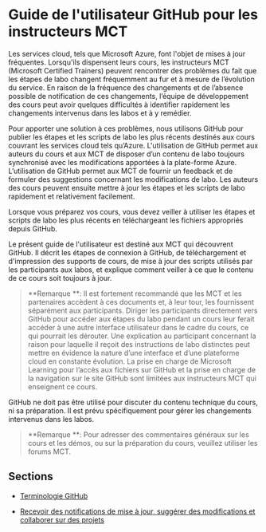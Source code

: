 ﻿# Guide de l'utilisateur GitHub pour les instructeurs MCT

Les services cloud, tels que Microsoft Azure, font l'objet de mises à jour fréquentes. Lorsqu'ils dispensent leurs cours, les instructeurs MCT (Microsoft Certified Trainers) peuvent rencontrer des problèmes du fait que les étapes de labo changent fréquemment au fur et à mesure de l’évolution du service. En raison de la fréquence des changements et de l’absence possible de notification de ces changements, l’équipe de développement des cours peut avoir quelques difficultés à identifier rapidement les changements intervenus dans les labos et à y remédier. 

Pour apporter une solution à ces problèmes, nous utilisons GitHub pour publier les étapes et les scripts de labo les plus récents destinés aux cours couvrant les services cloud tels qu’Azure. L'utilisation de GitHub permet aux auteurs du cours et aux MCT de disposer d’un contenu de labo toujours synchronisé avec les modifications apportées à la plate-forme Azure. L’utilisation de GitHub permet aux MCT de fournir un feedback et de formuler des suggestions concernant les modifications de labo. Les auteurs des cours peuvent ensuite mettre à jour les étapes et les scripts de labo rapidement et relativement facilement.

Lorsque vous préparez vos cours, vous devez veiller à utiliser les étapes et scripts de labo les plus récents en téléchargeant les fichiers appropriés depuis GitHub. 

Le présent guide de l'utilisateur est destiné aux MCT qui découvrent GitHub. Il décrit les étapes de connexion à GitHub, de téléchargement et d'impression des supports de cours, de mise à jour des scripts utilisés par les participants aux labos, et explique comment veiller à ce que le contenu de ce cours soit toujours à jour.

> **Remarque **: Il est fortement recommandé que les MCT et les partenaires accèdent à ces documents et, à leur tour, les fournissent séparément aux participants.  Diriger les participants directement vers GitHub pour accéder aux étapes du labo pendant un cours leur ferait accéder à une autre interface utilisateur dans le cadre du cours, ce qui pourrait les dérouter. Une explication au participant concernant la raison pour laquelle il reçoit des instructions de labo distinctes peut mettre en évidence la nature d’une interface et d’une plateforme cloud en constante évolution. La prise en charge de Microsoft Learning pour l’accès aux fichiers sur GitHub et la prise en charge de la navigation sur le site GitHub sont limitées aux instructeurs MCT qui enseignent ce cours.

GitHub ne doit pas être utilisé pour discuter du contenu technique du cours, ni sa préparation. Il est prévu spécifiquement pour gérer les changements intervenus dans les labos.

> **Remarque **: Pour adresser des commentaires généraux sur les cours et les démos, ou sur la préparation du cours, veuillez utiliser les forums MCT.

## Sections

- [Terminologie GitHub](terminology/)

- [Recevoir des notifications de mise à jour, suggérer des modifications et collaborer sur des projets](collaboration/)

